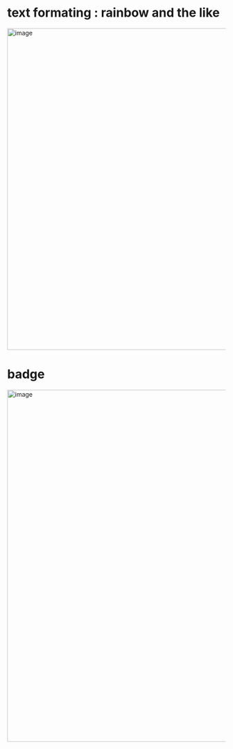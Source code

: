 # text formating : rainbow and the like 
<img width="742" alt="image" src="https://github.com/user-attachments/assets/412db7c3-40c7-49d5-8d08-4e000d9a4c12">

# badge 
<img width="812" alt="image" src="https://github.com/user-attachments/assets/9450d925-3e72-4c26-ac91-87546c221805">

